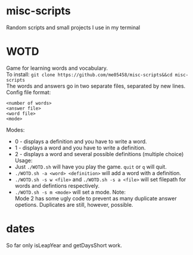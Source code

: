 # misc-scripts
Random scripts and small projects I use in my terminal
# WOTD
Game for learning words and vocabulary.\
To install:
```git clone https://github.com/me05458/misc-scripts&&cd misc-scripts```\
The words and answers go in two separate files, separated by new lines.\
Config file format:
```
<number of words>
<answer file>
<word file>
<mode>
```
Modes:
- 0 - displays a definition and you have to write a word.
- 1 - displays a word and you have to write a definition.
- 2 - displays a word and several possible definitions (multiple choice)
Usage:
- Just `./WOTD.sh` will have you play the game. `quit` or `q` will quit.
- `./WOTD.sh -a <word> <definition>` will add a word with a definition.
- `./WOTD.sh -s w <file>` and `./WOTD.sh -s a <file>` will set filepath for words and defintions respectively.
- `./WOTD.sh -s m <mode>` will set a mode.
Note:\
Mode 2 has some ugly code to prevent as many duplicate answer opetions. Duplicates are still, however, possible.
# dates
So far only isLeapYear and getDaysShort work.
